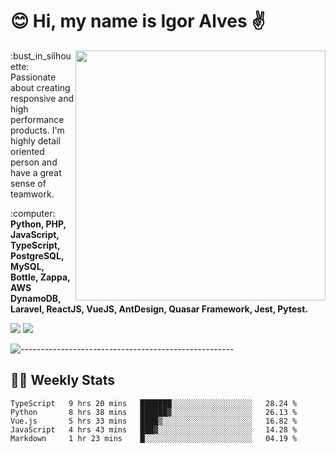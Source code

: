 # :blush: Hi, my name is Igor Alves :v:

<img src="https://github-readme-stats.vercel.app/api?username=iguit0&show_icons=true&count_private=true&theme=onedark" min-width="400px" max-width="400px" width="400px" align="right" />

<p align="left"> 
  :bust_in_silhouette: Passionate about creating responsive and high performance products.
  I'm highly detail oriented person and have a great sense of teamwork.
</p>

<p align="left">
  :computer: <strong>Python, PHP, JavaScript, TypeScript, PostgreSQL, MySQL, Bottle, Zappa, AWS DynamoDB, Laravel, ReactJS, VueJS, AntDesign, Quasar Framework, Jest, Pytest.</strong>
</p>

<p align="left">
  <a href="https://www.linkedin.com/in/igor-lucio-alves" target="_blank" rel="noopener noreferrer" alt="LinkedIn">
  <img src="https://img.shields.io/badge/LinkedIn-0077B5?style=for-the-badge&logo=linkedin&logoColor=white" /></a>

  <a href="https://t.me/iguit0" target="_blank" rel="noopener noreferrer" alt="Telegram">
  <img src="https://img.shields.io/badge/Telegram-2CA5E0?style=for-the-badge&logo=telegram&logoColor=white" /></a>
</p>

![-----------------------------------------------------](https://raw.githubusercontent.com/andreasbm/readme/master/assets/lines/aqua.png)

## :man_technologist: Weekly Stats
<!--START_SECTION:waka-->
```text
TypeScript   9 hrs 20 mins   ███████░░░░░░░░░░░░░░░░░░   28.24 % 
Python       8 hrs 38 mins   ██████▓░░░░░░░░░░░░░░░░░░   26.13 % 
Vue.js       5 hrs 33 mins   ████▒░░░░░░░░░░░░░░░░░░░░   16.82 % 
JavaScript   4 hrs 43 mins   ███▓░░░░░░░░░░░░░░░░░░░░░   14.28 % 
Markdown     1 hr 23 mins    █░░░░░░░░░░░░░░░░░░░░░░░░   04.19 % 
```
<!--END_SECTION:waka-->

